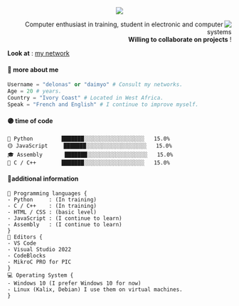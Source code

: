 <p align="center">
  <a align="center" href="https://github.com/DenverCoder1/readme-typing-svg"><img src="https://readme-typing-svg.herokuapp.com?&font=IBM+Plex+Sans&color=F72EE2&size=25&lines=Welcome+to+my+GitHub+Profile!;" /></a>
</p>
<img align="right" src="https://media.giphy.com/media/M9gbBd9nbDrOTu1Mqx/giphy.gif">
<p align="right">
Computer enthusiast in training,
student in electronic and computer systems
<br/> <b>Willing to collaborate on projects</b> !
</p>
<b>Look at</b> : <a href="https://guns.lol/dailonas">my network</a>

#### 🔴 more about me
```py
Username = "delonas" or "daimyo" # Consult my networks.
Age = 20 # years.
Country = "Ivory Coast" # Located in West Africa.
Speak = "French and English" # I continue to improve myself.
```

#### 🟣 time of code
```text
🐍 Python         ███████░░░░░░░░░░░░░░░░░░░   15.0% 
🟡 JavaScript     ███████░░░░░░░░░░░░░░░░░░░   15.0% 
🎓 Assembly       ███████░░░░░░░░░░░░░░░░░░░   15.0%  
🦠 C / C++        ███████░░░░░░░░░░░░░░░░░░░   15.0% 
```

#### 🔵additional information
```Js
🧩 Programming languages {
- Python     : (In training)
- C / C++    : (In training)
- HTML / CSS : (basic level)
- JavaScript : (I continue to learn)
- Assembly   : (I continue to learn)
}
📝 Editors {
- VS Code
- Visual Studio 2022
- CodeBlocks
- MikroC PRO for PIC
}
💻 Operating System {
- Windows 10 (I prefer Windows 10 for now)
- Linux (Kalix, Debian) I use them on virtual machines.
}
```


